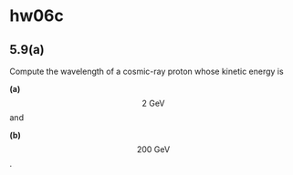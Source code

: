 # hw06c

## 5.9(a)
Compute the wavelength of a cosmic-ray proton whose kinetic energy is

**(a)** $$2\:\text{GeV}$$ and

**(b)** $$200\:\text{GeV}$$.


